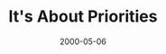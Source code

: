 ---
layout: message
category: message
series: "A Real Home for Real People"
title: "It's About Priorities"
date: 2000-05-06
audio-description: "Our series surrounding our building campaign. "
audio: ""
audio-title: "It's About Priorities"
audio-duration: ":"
---